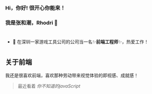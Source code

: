 ### Hi，你好! 很开心你能来！

### 我是张和潮，Rhodri 👋

#

- 🔭 在深圳一家游戏工具公司的公司当一名✨**前端工程师**✨，热爱工作！

#



## 关于前端

我还是很喜欢前端，喜欢那种劳动带来视觉体验的即视感、成就感！


>最近看着  *你不知道的javaScript*

